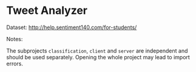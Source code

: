 # Tweet Analyzer

Dataset: http://help.sentiment140.com/for-students/

Notes:

The subprojects `classification`, `client` and `server` are independent and should be used separately. 
Opening the whole project may lead to import errors.
